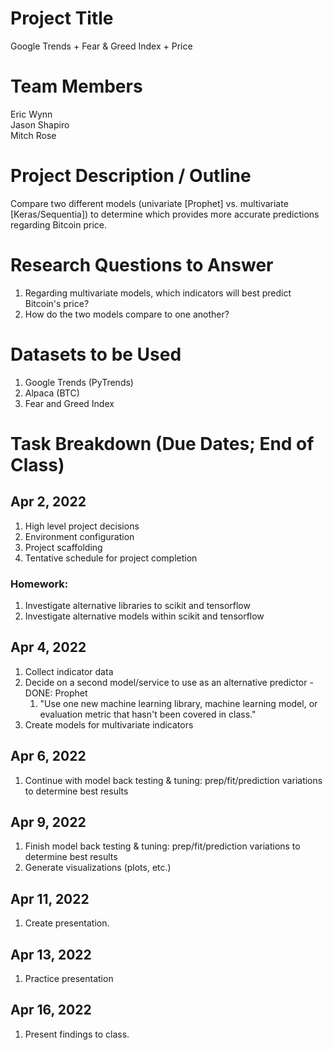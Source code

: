 # Project Title

Google Trends + Fear & Greed Index + Price

# Team Members

Eric Wynn  
Jason Shapiro  
Mitch Rose

# Project Description / Outline

Compare two different models (univariate [Prophet] vs. multivariate [Keras/Sequentia]) to
determine which provides more accurate predictions regarding Bitcoin price.

# Research Questions to Answer

1. Regarding multivariate models, which indicators will best predict Bitcoin's price?
1. How do the two models compare to one another?

# Datasets to be Used

1. Google Trends (PyTrends)
1. Alpaca (BTC)
1. Fear and Greed Index

# Task Breakdown (Due Dates; End of Class)

## Apr 2, 2022

1. High level project decisions
1. Environment configuration
1. Project scaffolding
1. Tentative schedule for project completion

### Homework:

1. Investigate alternative libraries to scikit and tensorflow
1. Investigate alternative models within scikit and tensorflow

## Apr 4, 2022

1. Collect indicator data
1. Decide on a second model/service to use as an alternative predictor - DONE: Prophet
   1. "Use one new machine learning library, machine learning model, or evaluation metric that hasn't been covered in class."
1. Create models for multivariate indicators

## Apr 6, 2022

1. Continue with model back testing & tuning: prep/fit/prediction variations to determine best results

## Apr 9, 2022

1. Finish model back testing & tuning: prep/fit/prediction variations to determine best results
1. Generate visualizations (plots, etc.)

## Apr 11, 2022

1. Create presentation.

## Apr 13, 2022

1. Practice presentation

## Apr 16, 2022

1. Present findings to class.

